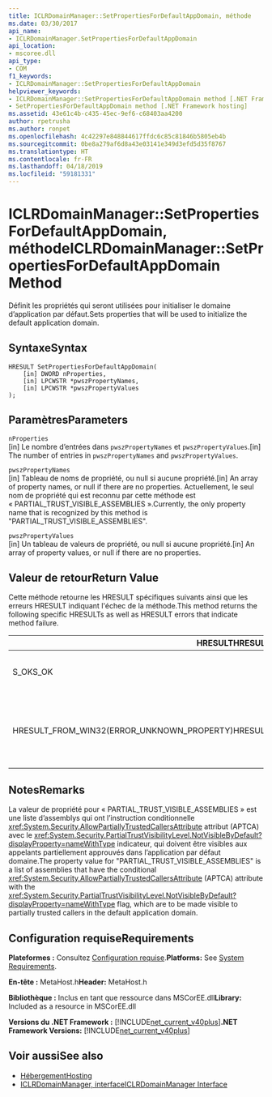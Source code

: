 ```yaml
---
title: ICLRDomainManager::SetPropertiesForDefaultAppDomain, méthode
ms.date: 03/30/2017
api_name:
- ICLRDomainManager.SetPropertiesForDefaultAppDomain
api_location:
- mscoree.dll
api_type:
- COM
f1_keywords:
- ICLRDomainManager::SetPropertiesForDefaultAppDomain
helpviewer_keywords:
- ICLRDomainManager::SetPropertiesForDefaultAppDomain method [.NET Framework hosting]
- SetPropertiesForDefaultAppDomain method [.NET Framework hosting]
ms.assetid: 43e61c4b-c435-45ec-9ef6-c68403aa4200
author: rpetrusha
ms.author: ronpet
ms.openlocfilehash: 4c42297e848844617ffdc6c85c81846b5805eb4b
ms.sourcegitcommit: 0be8a279af6d8a43e03141e349d3efd5d35f8767
ms.translationtype: HT
ms.contentlocale: fr-FR
ms.lasthandoff: 04/18/2019
ms.locfileid: "59181331"
---
```

# <a name="iclrdomainmanagersetpropertiesfordefaultappdomain-method"></a><span data-ttu-id="52f9d-102">ICLRDomainManager::SetPropertiesForDefaultAppDomain, méthode</span><span class="sxs-lookup"><span data-stu-id="52f9d-102">ICLRDomainManager::SetPropertiesForDefaultAppDomain Method</span></span>
<span data-ttu-id="52f9d-103">Définit les propriétés qui seront utilisées pour initialiser le domaine d’application par défaut.</span><span class="sxs-lookup"><span data-stu-id="52f9d-103">Sets properties that will be used to initialize the default application domain.</span></span>  
  
## <a name="syntax"></a><span data-ttu-id="52f9d-104">Syntaxe</span><span class="sxs-lookup"><span data-stu-id="52f9d-104">Syntax</span></span>  
  
```  
HRESULT SetPropertiesForDefaultAppDomain(  
    [in] DWORD nProperties,  
    [in] LPCWSTR *pwszPropertyNames,  
    [in] LPCWSTR *pwszPropertyValues  
);  
```  
  
## <a name="parameters"></a><span data-ttu-id="52f9d-105">Paramètres</span><span class="sxs-lookup"><span data-stu-id="52f9d-105">Parameters</span></span>  
 `nProperties`  
 <span data-ttu-id="52f9d-106">[in] Le nombre d’entrées dans `pwszPropertyNames` et `pwszPropertyValues`.</span><span class="sxs-lookup"><span data-stu-id="52f9d-106">[in] The number of entries in `pwszPropertyNames` and `pwszPropertyValues`.</span></span>  
  
 `pwszPropertyNames`  
 <span data-ttu-id="52f9d-107">[in] Tableau de noms de propriété, ou null si aucune propriété.</span><span class="sxs-lookup"><span data-stu-id="52f9d-107">[in] An array of property names, or null if there are no properties.</span></span> <span data-ttu-id="52f9d-108">Actuellement, le seul nom de propriété qui est reconnu par cette méthode est « PARTIAL_TRUST_VISIBLE_ASSEMBLIES ».</span><span class="sxs-lookup"><span data-stu-id="52f9d-108">Currently, the only property name that is recognized by this method is "PARTIAL_TRUST_VISIBLE_ASSEMBLIES".</span></span>  
  
 `pwszPropertyValues`  
 <span data-ttu-id="52f9d-109">[in] Un tableau de valeurs de propriété, ou null si aucune propriété.</span><span class="sxs-lookup"><span data-stu-id="52f9d-109">[in] An array of property values, or null if there are no properties.</span></span>  
  
## <a name="return-value"></a><span data-ttu-id="52f9d-110">Valeur de retour</span><span class="sxs-lookup"><span data-stu-id="52f9d-110">Return Value</span></span>  
 <span data-ttu-id="52f9d-111">Cette méthode retourne les HRESULT spécifiques suivants ainsi que les erreurs HRESULT indiquant l'échec de la méthode.</span><span class="sxs-lookup"><span data-stu-id="52f9d-111">This method returns the following specific HRESULTs as well as HRESULT errors that indicate method failure.</span></span>  
  
|<span data-ttu-id="52f9d-112">HRESULT</span><span class="sxs-lookup"><span data-stu-id="52f9d-112">HRESULT</span></span>|<span data-ttu-id="52f9d-113">Description</span><span class="sxs-lookup"><span data-stu-id="52f9d-113">Description</span></span>|  
|-------------|-----------------|  
|<span data-ttu-id="52f9d-114">S_OK</span><span class="sxs-lookup"><span data-stu-id="52f9d-114">S_OK</span></span>|<span data-ttu-id="52f9d-115">La commande s'est correctement terminée.</span><span class="sxs-lookup"><span data-stu-id="52f9d-115">The method completed successfully.</span></span>|  
|<span data-ttu-id="52f9d-116">HRESULT_FROM_WIN32(ERROR_UNKNOWN_PROPERTY)</span><span class="sxs-lookup"><span data-stu-id="52f9d-116">HRESULT_FROM_WIN32(ERROR_UNKNOWN_PROPERTY)</span></span>|<span data-ttu-id="52f9d-117">`pwszPropertyNames` inclut un nom de propriété qui n’est pas reconnu par cette méthode.</span><span class="sxs-lookup"><span data-stu-id="52f9d-117">`pwszPropertyNames` includes a property name that is not recognized by this method.</span></span>|  
  
## <a name="remarks"></a><span data-ttu-id="52f9d-118">Notes</span><span class="sxs-lookup"><span data-stu-id="52f9d-118">Remarks</span></span>  
 <span data-ttu-id="52f9d-119">La valeur de propriété pour « PARTIAL_TRUST_VISIBLE_ASSEMBLIES » est une liste d’assemblys qui ont l’instruction conditionnelle <xref:System.Security.AllowPartiallyTrustedCallersAttribute> attribut (APTCA) avec le <xref:System.Security.PartialTrustVisibilityLevel.NotVisibleByDefault?displayProperty=nameWithType> indicateur, qui doivent être visibles aux appelants partiellement approuvés dans l’application par défaut domaine.</span><span class="sxs-lookup"><span data-stu-id="52f9d-119">The property value for "PARTIAL_TRUST_VISIBLE_ASSEMBLIES" is a list of assemblies that have the conditional <xref:System.Security.AllowPartiallyTrustedCallersAttribute> (APTCA) attribute with the <xref:System.Security.PartialTrustVisibilityLevel.NotVisibleByDefault?displayProperty=nameWithType> flag, which are to be made visible to partially trusted callers in the default application domain.</span></span>  
  
## <a name="requirements"></a><span data-ttu-id="52f9d-120">Configuration requise</span><span class="sxs-lookup"><span data-stu-id="52f9d-120">Requirements</span></span>  
 <span data-ttu-id="52f9d-121">**Plateformes :** Consultez [Configuration requise](../../../../docs/framework/get-started/system-requirements.md).</span><span class="sxs-lookup"><span data-stu-id="52f9d-121">**Platforms:** See [System Requirements](../../../../docs/framework/get-started/system-requirements.md).</span></span>  
  
 <span data-ttu-id="52f9d-122">**En-tête :** MetaHost.h</span><span class="sxs-lookup"><span data-stu-id="52f9d-122">**Header:** MetaHost.h</span></span>  
  
 <span data-ttu-id="52f9d-123">**Bibliothèque :** Inclus en tant que ressource dans MSCorEE.dll</span><span class="sxs-lookup"><span data-stu-id="52f9d-123">**Library:** Included as a resource in MSCorEE.dll</span></span>  
  
 <span data-ttu-id="52f9d-124">**Versions du .NET Framework :** [!INCLUDE[net_current_v40plus](../../../../includes/net-current-v40plus-md.md)]</span><span class="sxs-lookup"><span data-stu-id="52f9d-124">**.NET Framework Versions:** [!INCLUDE[net_current_v40plus](../../../../includes/net-current-v40plus-md.md)]</span></span>  
  
## <a name="see-also"></a><span data-ttu-id="52f9d-125">Voir aussi</span><span class="sxs-lookup"><span data-stu-id="52f9d-125">See also</span></span>

- [<span data-ttu-id="52f9d-126">Hébergement</span><span class="sxs-lookup"><span data-stu-id="52f9d-126">Hosting</span></span>](../../../../docs/framework/unmanaged-api/hosting/index.md)
- [<span data-ttu-id="52f9d-127">ICLRDomainManager, interface</span><span class="sxs-lookup"><span data-stu-id="52f9d-127">ICLRDomainManager Interface</span></span>](../../../../docs/framework/unmanaged-api/hosting/iclrdomainmanager-interface.md)
